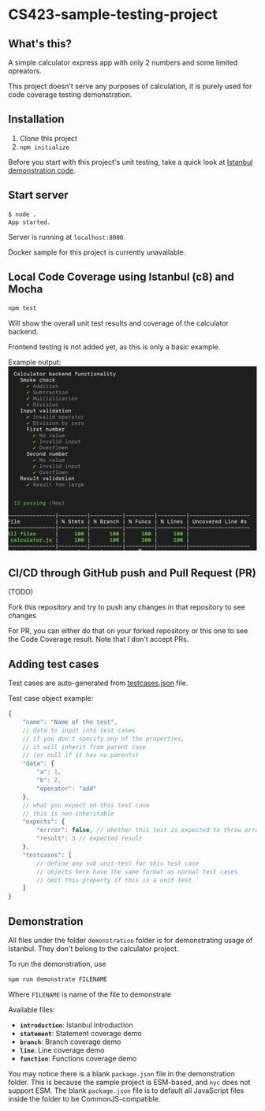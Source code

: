 # CS423-sample-testing-project
## What's this?
A simple calculator express app with only 2 numbers and some limited opreators.

This project doesn't serve any purposes of calculation, it is purely used for code coverage testing demonstration.

## Installation
1. Clone this project
2. `npm initialize`

Before you start with this project's unit testing, take a quick look at [Istanbul demonstration code](#demonstration).

## Start server
```
$ node .
App started.
```
Server is running at `localhost:8000`.

Docker sample for this project is currently unavailable.

## Local Code Coverage using Istanbul (c8) and Mocha
```bash
npm test
```
Will show the overall unit test results and coverage of the calculator backend.

Frontend testing is not added yet, as this is only a basic example.

Example output:
![Testing output](images/local_test_output.png)

## CI/CD through GitHub push and Pull Request (PR)

(TODO)

Fork this repository and try to push any changes in that repository to see changes

For PR, you can either do that on your forked repository or this one to see the Code Coverage result. Note that I don't accept PRs.

## Adding test cases
Test cases are auto-generated from [testcases.json](tests/testcases.json) file.

Test case object example:
```js
{
	"name": "Name of the test",
	// data to input into test cases
	// if you don't specify any of the properties,
	// it will inherit from parent case
	// (or null if it has no parents)
	"data": {
		"a": 1,
		"b": 2,
		"operator": "add"
	},
	// what you expect on this test case
	// this is non-inheritable
	"expects": {
		"errror": false, // whether this test is expected to throw error or not
		"result": 3 // expected result
	},
	"testcases": [
		// define any sub unit-test for this test case
		// objects here have the same format as normal test cases
		// omit this property if this is a unit test
	]
}
```

## Demonstration
All files under the folder `demonstration` folder is for demonstrating usage of Istanbul. They don't belong to the calculator project.

To run the demonstration, use
```bash
npm run demonstrate FILENAME
```
Where `FILENAME` is name of the file to demonstrate

Available files:
- **`introduction`**: Istanbul introduction
- **`statement`**: Statement coverage demo
- **`branch`**: Branch coverage demo
- **`line`**: Line coverage demo
- **`function`**: Functions coverage demo

You may notice there is a blank `package.json` file in the demonstration folder. This is because the sample project is ESM-based, and `nyc` does not support ESM. The blank `package.json` file is to default all JavaScript files inside the folder to be CommonJS-compatible.